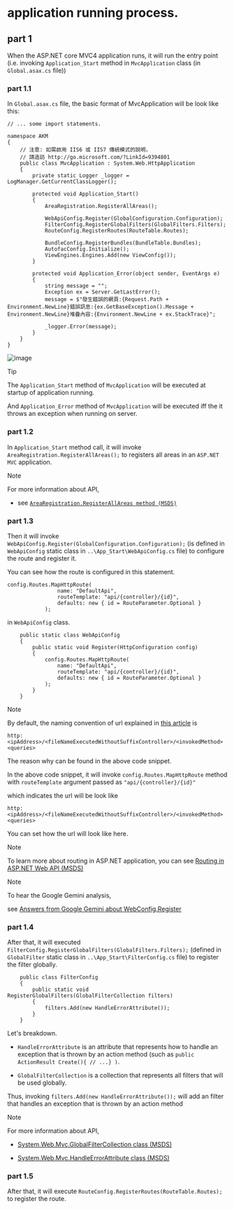 # application running process.
## part 1

When the ASP.NET core MVC4 application runs, it will run the entry point (i.e. invoking `Application_Start` method in `MvcApplication` class (in `Global.asax.cs` file))

### part 1.1
In `Global.asax.cs` file, the basic format of MvcApplication will be look like this:

```
// ... some import statements.

namespace AKM
{
    // 注意: 如需啟用 IIS6 或 IIS7 傳統模式的說明，
    // 請造訪 http://go.microsoft.com/?LinkId=9394801
    public class MvcApplication : System.Web.HttpApplication
    {
        private static Logger _logger = LogManager.GetCurrentClassLogger();

        protected void Application_Start()
        {
            AreaRegistration.RegisterAllAreas();

            WebApiConfig.Register(GlobalConfiguration.Configuration);
            FilterConfig.RegisterGlobalFilters(GlobalFilters.Filters);
            RouteConfig.RegisterRoutes(RouteTable.Routes);

            BundleConfig.RegisterBundles(BundleTable.Bundles);
            AutofacConfig.Initialize();
            ViewEngines.Engines.Add(new ViewConfig());
        }

        protected void Application_Error(object sender, EventArgs e)
        {
            string message = "";
            Exception ex = Server.GetLastError();
            message = $"發生錯誤的網頁:{Request.Path + Environment.NewLine}錯誤訊息:{ex.GetBaseException().Message + Environment.NewLine}堆疊內容:{Environment.NewLine + ex.StackTrace}";

            _logger.Error(message);
        }
    }
}
```

![image](https://github.com/user-attachments/assets/19e8b2eb-6a39-4d54-8fb1-7b7e8c321c76)

> [!TIP]
> The `Application_Start` method of `MvcApplication` will be executed at startup of application running.
>
> And `Application_Error` method of `MvcApplication` will be executed iff the it throws an exception when running on server. 

### part 1.2

In `Application_Start` method call, it will invoke `AreaRegistration.RegisterAllAreas();` to registers all areas in an `ASP.NET MVC` application.

> [!NOTE]
> For more information about API,
>
> + see [`AreaRegistration.RegisterAllAreas method (MSDS)`](https://learn.microsoft.com/en-us/dotnet/api/system.web.mvc.arearegistration.registerallareas?view=aspnet-mvc-5.2)

### part 1.3

Then it will invoke `WebApiConfig.Register(GlobalConfiguration.Configuration);` (is defined in `WebApiConfig` static class in `..\App_Start\WebApiConfig.cs` file) to configure the route and register it.

You can see how the route is configured in this statement.

```
config.Routes.MapHttpRoute(
                name: "DefaultApi",
                routeTemplate: "api/{controller}/{id}",
                defaults: new { id = RouteParameter.Optional }
            );
```

in `WebApiConfig` class.

```
    public static class WebApiConfig
    {
        public static void Register(HttpConfiguration config)
        {
            config.Routes.MapHttpRoute(
                name: "DefaultApi",
                routeTemplate: "api/{controller}/{id}",
                defaults: new { id = RouteParameter.Optional }
            );
        }
    }
```

> [!NOTE]
> By default, the naming convention of url explained in [this article](https://github.com/40843245/ASP.NET-core-MVC/blob/main/naming%20convention/MS%20MVC%20naming%20convention.md#url) is
>
> ```
> http:<ipAddress>/<fileNameExecutedWithoutSuffixController>/<invokedMethod><queries>
> ```
>
> The reason why can be found in the above code snippet.
>
> In the above code snippet, it will invoke `config.Routes.MapHttpRoute` method with `routeTemplate` argument passed as `"api/{controller}/{id}"`
>
> which indicates the url will be look like
>
> ```
> http:<ipAddress>/<fileNameExecutedWithoutSuffixController>/<invokedMethod><queries>
> ```
> 
> You can set how the url will look like here.

> [!NOTE]
> To learn more about routing in ASP.NET application, you can see [Routing in ASP.NET Web API (MSDS)](https://learn.microsoft.com/en-us/aspnet/web-api/overview/web-api-routing-and-actions/routing-in-aspnet-web-api)

> [!NOTE]
> To hear the Google Gemini analysis,
>
> see [Answers from Google Gemini about WebConfig.Register](https://github.com/40843245/ASP.NET-core-MVC/blob/main/ASP.NET%20core%20MVC4/Answers/Answers%20from%20AI%20model/Google%20Gemini/WebConfig.Register.md#answers-from-google-gemini-about-webconfigregister)

### part 1.4

After that, it will executed `FilterConfig.RegisterGlobalFilters(GlobalFilters.Filters);` (defined in `GlobalFilter` static class in `..\App_Start\FilterConfig.cs` file) to register the filter globally.

```
    public class FilterConfig
    {
        public static void RegisterGlobalFilters(GlobalFilterCollection filters)
        {
            filters.Add(new HandleErrorAttribute());
        }
    }
```

Let's breakdown.

+ `HandleErrorAttribute` is an attribute that represents how to handle an exception that is thrown by an action method (such as `public ActionResult Create(){ // ...} )`.

+ `GlobalFilterCollection` is a collection that represents all filters that will be used globally.

Thus, invoking `filters.Add(new HandleErrorAttribute());` will add an filter that handles an exception that is thrown by an action method

> [!NOTE]
> For more information about API,
>
> + [System.Web.Mvc.GlobalFilterCollection class (MSDS)](https://learn.microsoft.com/en-us/dotnet/api/system.web.mvc.globalfiltercollection?view=aspnet-mvc-5.2)
>
> + [System.Web.Mvc.HandleErrorAttribute class (MSDS)](https://learn.microsoft.com/en-us/dotnet/api/system.web.mvc.handleerrorattribute?view=aspnet-mvc-5.2)

### part 1.5

After that, it will execute `RouteConfig.RegisterRoutes(RouteTable.Routes);` to register the route.
